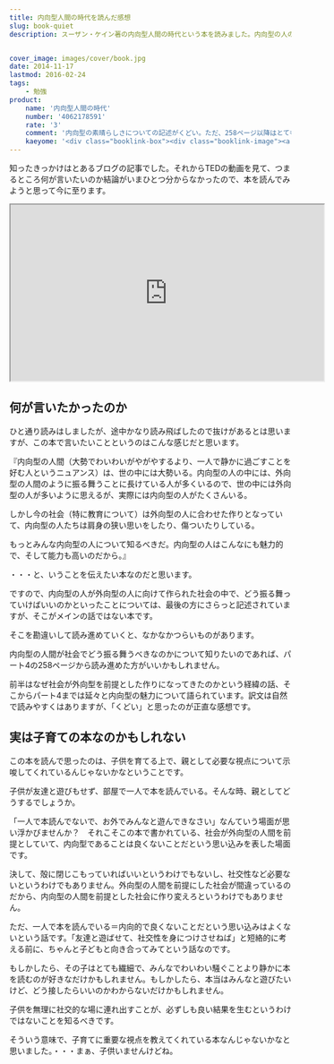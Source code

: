 ```yaml
---
title: 内向型人間の時代を読んだ感想
slug: book-quiet
description: スーザン・ケイン著の内向型人間の時代という本を読みました。内向型の人の魅力について書かれた本です。内向型の人がどのように社会で振る舞うかという視点より、子供をいかに育てていくかという視点で役に立ちそうな本です。


cover_image: images/cover/book.jpg
date: 2014-11-17
lastmod: 2016-02-24
tags: 
    - 勉強
product:
    name: '内向型人間の時代'
    number: '4062178591'
    rate: '3'
    comment: '内向型の素晴らしさについての記述がくどい。ただ、258ページ以降はとてもためになった。'
    kaeyome: '<div class="booklink-box"><div class="booklink-image"><a href="http://www.amazon.co.jp/exec/obidos/asin/4062178591/illusionspace-22/" rel="nofollow" target="_blank"><img src="http://ecx.images-amazon.com/images/I/51Lqr4T0kcL._SL160_.jpg" style="border: none;" /></a></div><div class="booklink-info"><div class="booklink-name"><a href="http://www.amazon.co.jp/exec/obidos/asin/4062178591/illusionspace-22/" rel="nofollow" target="_blank">内向型人間の時代 社会を変える静かな人の力</a><div class="booklink-powered-date">posted with <a href="http://yomereba.com" rel="nofollow" target="_blank">ヨメレバ</a></div></div><div class="booklink-detail">スーザン・ケイン 講談社 2013-05-14    </div><div class="booklink-link2"><div class="shoplinkamazon"><a href="http://www.amazon.co.jp/exec/obidos/asin/4062178591/illusionspace-22/" rel="nofollow" target="_blank" title="アマゾン" >Amazon</a></div><div class="shoplinkkindle"><a href="http://www.amazon.co.jp/gp/search?keywords=%93%E0%8C%FC%8C%5E%90l%8A%D4%82%CC%8E%9E%91%E3%20%8E%D0%89%EF%82%F0%95%CF%82%A6%82%E9%90%C3%82%A9%82%C8%90l%82%CC%97%CD&__mk_ja_JP=%83J%83%5E%83J%83i&url=node%3D2275256051&tag=illusionspace-22" rel="nofollow" target="_blank" >Kindle</a></div><div class="shoplinkrakuten"><a href="http://hb.afl.rakuten.co.jp/hgc/11acbc01.369b1bf6.11acbc02.cabf9fe9/?pc=http%3A%2F%2Fbooks.rakuten.co.jp%2Frb%2F12279831%2F%3Fscid%3Daf_ich_link_urltxt%26m%3Dhttp%3A%2F%2Fm.rakuten.co.jp%2Fev%2Fbook%2F" rel="nofollow" target="_blank" title="楽天ブックス" >楽天ブックス</a></div>                  	  	  	  	</div></div><div class="booklink-footer"></div></div>'
---
```


知ったきっかけはとあるブログの記事でした。それからTEDの動画を見て、つまるところ何が言いたいのか結論がいまひとつ分からなかったので、本を読んでみようと思って今に至ります。

<iframe src="https://embed-ssl.ted.com/talks/susan_cain_the_power_of_introverts.html" width="560" height="315" scrolling="no" webkitAllowFullScreen mozallowfullscreen allowFullScreen></iframe>


## 何が言いたかったのか


ひと通り読みはしましたが、途中かなり読み飛ばしたので抜けがあるとは思いますが、この本で言いたいことというのはこんな感じだと思います。

『内向型の人間（大勢でわいわいがやがやするより、一人で静かに過ごすことを好む人というニュアンス）は、世の中には大勢いる。内向型の人の中には、外向型の人間のように振る舞うことに長けている人が多くいるので、世の中には外向型の人が多いように思えるが、実際には内向型の人がたくさんいる。

しかし今の社会（特に教育について）は外向型の人に合わせた作りとなっていて、内向型の人たちは肩身の狭い思いをしたり、傷ついたりしている。

もっとみんな内向型の人について知るべきだ。内向型の人はこんなにも魅力的で、そして能力も高いのだから。』

・・・と、いうことを伝えたい本なのだと思います。

ですので、内向型の人が外向型の人に向けて作られた社会の中で、どう振る舞っていけばいいのかといったことについては、最後の方にさらっと記述されていますが、そこがメインの話ではない本です。

そこを勘違いして読み進めていくと、なかなかつらいものがあります。

内向型の人間が社会でどう振る舞うべきなのかについて知りたいのであれば、パート4の258ページから読み進めた方がいいかもしれません。

前半はなぜ社会が外向型を前提とした作りになってきたのかという経緯の話、そこからパート4までは延々と内向型の魅力について語られています。訳文は自然で読みやすくはありますが、「くどい」と思ったのが正直な感想です。


## 実は子育ての本なのかもしれない


この本を読んで思ったのは、子供を育てる上で、親として必要な視点について示唆してくれているんじゃないかなということです。

子供が友達と遊びもせず、部屋で一人で本を読んでいる。そんな時、親としてどうするでしょうか。

「一人で本読んでないで、お外でみんなと遊んできなさい」なんていう場面が思い浮かびませんか？　それこそこの本で書かれている、社会が外向型の人間を前提としていて、内向型であることは良くないことだという思い込みを表した場面です。

決して、殻に閉じこもっていればいいというわけでもないし、社交性など必要ないというわけでもありません。外向型の人間を前提にした社会が間違っているのだから、内向型の人間を前提とした社会に作り変えろというわけでもありません。

ただ、一人で本を読んでいる＝内向的で良くないことだという思い込みはよくないという話です。「友達と遊ばせて、社交性を身につけさせねば」と短絡的に考える前に、ちゃんと子どもと向き合ってみてという話なのです。

もしかしたら、その子はとても繊細で、みんなでわいわい騒ぐことより静かに本を読むのが好きなだけかもしれません。もしかしたら、本当はみんなと遊びたいけど、どう接したらいいのかわからないだけかもしれません。

子供を無理に社交的な場に連れ出すことが、必ずしも良い結果を生むというわけではないことを知るべきです。

そういう意味で、子育てに重要な視点を教えてくれている本なんじゃないかなと思いました。・・・まぁ、子供いませんけどね。


  